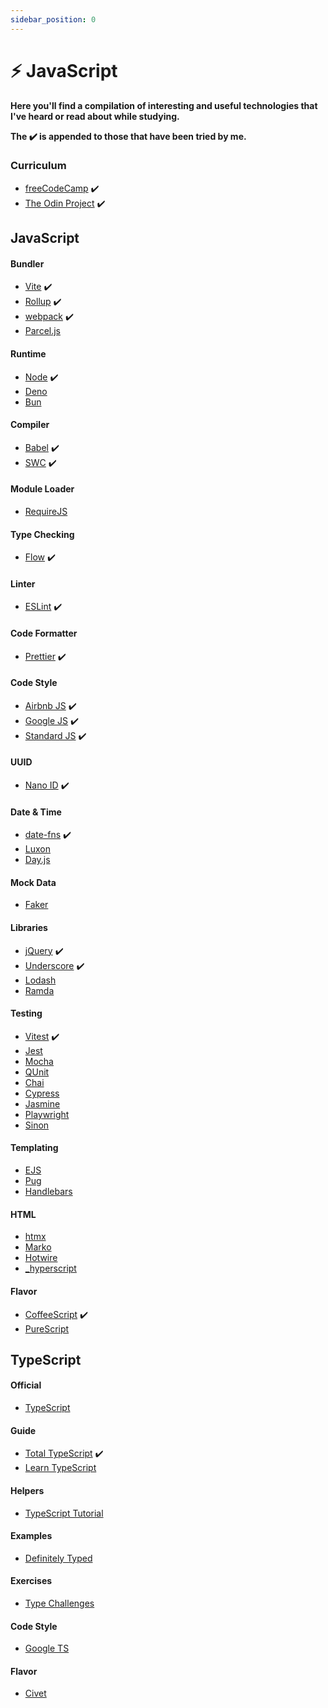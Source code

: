 ```yaml
---
sidebar_position: 0
---
```

# ⚡ JavaScript
**Here you'll find a compilation of interesting and useful technologies that I've heard or read about while studying.**

**The :heavy_check_mark: is appended to those that have been tried by me.**
### Curriculum
- [freeCodeCamp](https://freecodecamp.org/learn) :heavy_check_mark:
- [The Odin Project](https://theodinproject.com/paths) :heavy_check_mark:

## JavaScript
#### Bundler
- [Vite](https://vitejs.dev) :heavy_check_mark:
- [Rollup](https://rollupjs.org) :heavy_check_mark:
- [webpack](https://webpack.js.org) :heavy_check_mark:
- [Parcel.js](https://parceljs.org)

#### Runtime
- [Node](https://nodejs.org) :heavy_check_mark:
- [Deno](https://deno.land)
- [Bun](https://bun.sh)

#### Compiler
- [Babel](https://babeljs.io) :heavy_check_mark:
- [SWC](https://swc.rs) :heavy_check_mark:

#### Module Loader
- [RequireJS](https://requirejs.org)

#### Type Checking
- [Flow](https://flow.org) :heavy_check_mark:

#### Linter
- [ESLint](https://eslint.org) :heavy_check_mark:

#### Code Formatter
- [Prettier](https://prettier.io) :heavy_check_mark:

#### Code Style
- [Airbnb JS](https://airbnb.io/javascript) :heavy_check_mark:
- [Google JS](https://google.github.io/styleguide/jsguide.html) :heavy_check_mark:
- [Standard JS](https://standardjs.com/rules) :heavy_check_mark:

#### UUID
- [Nano ID](https://zelark.github.io/nano-id-cc) :heavy_check_mark:

#### Date & Time
- [date-fns](https://date-fns.org) :heavy_check_mark:
- [Luxon](https://moment.github.io/luxon)
- [Day.js](https://day.js.org)

#### Mock Data
- [Faker](https://fakerjs.dev)

#### Libraries
- [jQuery](https://jquery.com) :heavy_check_mark:
- [Underscore](https://underscorejs.org) :heavy_check_mark:
- [Lodash](https://lodash.com)
- [Ramda](https://ramdajs.com)

#### Testing
- [Vitest](https://vitest.dev) :heavy_check_mark:
- [Jest](https://jestjs.io)
- [Mocha](https://mochajs.org)
- [QUnit](https://qunitjs.com)
- [Chai](https://chaijs.com)
- [Cypress](https://cypress.io)
- [Jasmine](https://jasmine.github.io)
- [Playwright](https://playwright.dev)
- [Sinon](https://sinonjs.org)

#### Templating
- [EJS](https://ejs.co)
- [Pug](https://pugjs.org)
- [Handlebars](https://handlebarsjs.com)

#### HTML
- [htmx](https://htmx.org)
- [Marko](https://markojs.com)
- [Hotwire](https://hotwired.dev)
- [_hyperscript](https://hyperscript.org)

#### Flavor
- [CoffeeScript](https://coffeescript.org) :heavy_check_mark:
- [PureScript](https://purescript.org)

## TypeScript
#### Official
- [TypeScript](https://typescriptlang.org)

#### Guide
- [Total TypeScript](https://totaltypescript.com/tutorials) :heavy_check_mark:
- [Learn TypeScript](https://freecodecamp.org/news/learn-typescript-beginners-guide)

#### Helpers
- [TypeScript Tutorial](https://w3schools.com/typescript)

#### Examples
- [Definitely Typed](https://github.com/DefinitelyTyped/DefinitelyTyped)

#### Exercises
- [Type Challenges](https://github.com/type-challenges/type-challenges)

#### Code Style
- [Google TS](https://google.github.io/styleguide/tsguide.html)

#### Flavor
- [Civet](https://civet.dev)